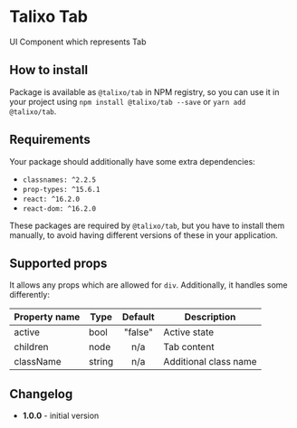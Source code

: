 # Talixo Tab

UI Component which represents Tab

## How to install

Package is available as `@talixo/tab` in NPM registry, so you can use it in your project
using `npm install @talixo/tab --save` or `yarn add @talixo/tab`.

## Requirements

Your package should additionally have some extra dependencies:

- `classnames: ^2.2.5`
- `prop-types: ^15.6.1`
- `react: ^16.2.0`
- `react-dom: ^16.2.0`

These packages are required by `@talixo/tab`, but you have to install them manually,
to avoid having different versions of these in your application.

## Supported props

It allows any props which are allowed for `div`. Additionally, it handles some differently:

Property name | Type      | Default | Description
--------------|-----------|:-------:|--------------------------------
active        |	bool      |	"false"	| Active state
children      |	node      | n/a     | Tab content
className     |	string    | n/a     | Additional class name

## Changelog

- **1.0.0** - initial version
